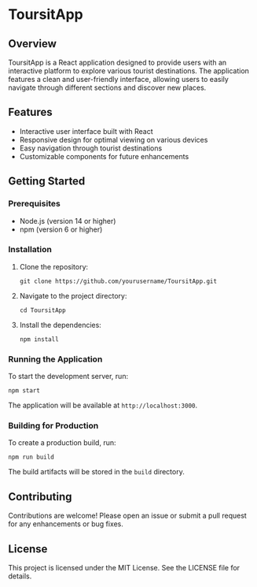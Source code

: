 # ToursitApp

## Overview
ToursitApp is a React application designed to provide users with an interactive platform to explore various tourist destinations. The application features a clean and user-friendly interface, allowing users to easily navigate through different sections and discover new places.

## Features
- Interactive user interface built with React
- Responsive design for optimal viewing on various devices
- Easy navigation through tourist destinations
- Customizable components for future enhancements

## Getting Started

### Prerequisites
- Node.js (version 14 or higher)
- npm (version 6 or higher)

### Installation
1. Clone the repository:
   ```
   git clone https://github.com/yourusername/ToursitApp.git
   ```
2. Navigate to the project directory:
   ```
   cd ToursitApp
   ```
3. Install the dependencies:
   ```
   npm install
   ```

### Running the Application
To start the development server, run:
```
npm start
```
The application will be available at `http://localhost:3000`.

### Building for Production
To create a production build, run:
```
npm run build
```
The build artifacts will be stored in the `build` directory.

## Contributing
Contributions are welcome! Please open an issue or submit a pull request for any enhancements or bug fixes.

## License
This project is licensed under the MIT License. See the LICENSE file for details.